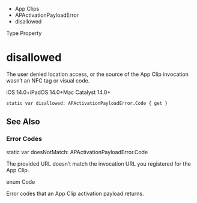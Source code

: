 

- App Clips
- APActivationPayloadError
-  disallowed 

Type Property

# disallowed

The user denied location access, or the source of the App Clip invocation wasn’t an NFC tag or visual code.

iOS 14.0+iPadOS 14.0+Mac Catalyst 14.0+

``` source
static var disallowed: APActivationPayloadError.Code { get }
```

## See Also

### Error Codes

static var doesNotMatch: APActivationPayloadError.Code

The provided URL doesn’t match the invocation URL you registered for the App Clip.

enum Code

Error codes that an App Clip activation payload returns.

